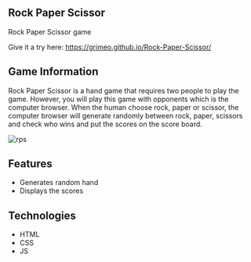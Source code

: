 ## Rock Paper Scissor
Rock Paper Scissor game

Give it a try here: https://grimeo.github.io/Rock-Paper-Scissor/

## Game Information

Rock Paper Scissor is a hand game that requires two people to play the game. However, you will play this game with opponents which is the computer browser. When the human choose rock, paper or scissor, the computer browser will generate randomly between rock, paper, scissors and check who wins and put the scores on the score board.


![rps](https://user-images.githubusercontent.com/71702837/118380661-0ab37180-b616-11eb-868e-e7cc5551eb79.png)

## Features

* Generates random hand
* Displays the scores

## Technologies

* HTML
* CSS
* JS
